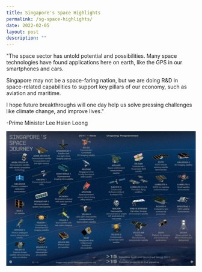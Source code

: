 ```yaml
---
title: Singapore's Space Highlights
permalink: /sg-space-highlights/
date: 2022-02-05
layout: post
description: ""
---
```

"The space sector has untold potential and possibilities. Many space technologies have found applications here on earth, like the GPS in our smartphones and cars. 

Singapore may not be a space-faring nation, but we are doing R&D in space-related capabilities to support key pillars of our economy, such as aviation and maritime. 

I hope future breakthroughs will one day help us solve pressing challenges like climate change, and improve lives."

-Prime Minister Lee Hsien Loong

![Ecosystem Highlight 2](/images/Space%20Ecosystem%20Highlight%202.png)
